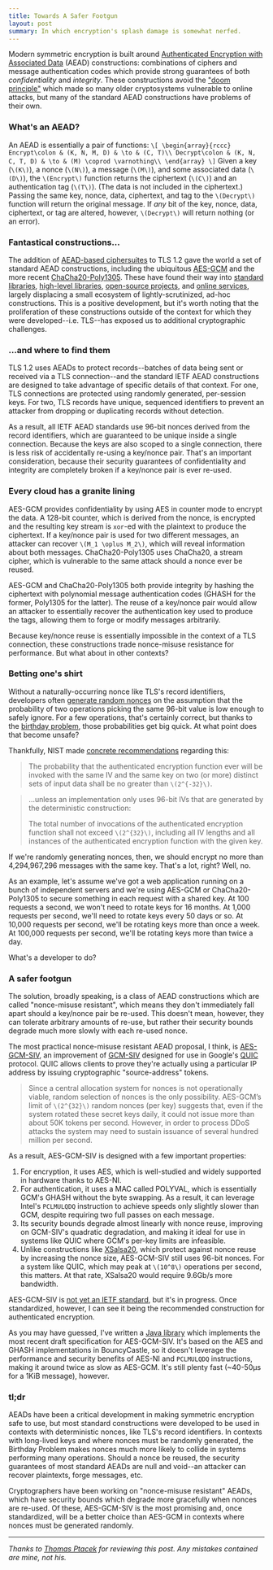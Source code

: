```yaml
---
title: Towards A Safer Footgun
layout: post
summary: In which encryption's splash damage is somewhat nerfed.
---
```


Modern symmetric encryption is built around [Authenticated Encryption with Associated
Data][AEAD-INT] (AEAD) constructions: combinations of ciphers and message authentication codes which
provide strong guarantees of both _confidentiality_ and _integrity_. These constructions avoid the
["doom principle"][DP] which made so many older cryptosystems vulnerable to online attacks, but many
of the standard AEAD constructions have problems of their own.

### What's an AEAD?

An AEAD is essentially a pair of functions:
`\[
\begin{array}{rccc}
Encrypt\colon & (K, N, M, D) & \to & (C, T)\\
Decrypt\colon & (K, N, C, T, D) & \to & (M) \coprod \varnothing\\
\end{array}
\]`
Given a key (`\(K\)`), a nonce (`\(N\)`), a message (`\(M\)`), and some associated data (`\(D\)`),
the `\(Encrypt\)` function returns the ciphertext (`\(C\)`) and an authentication tag (`\(T\)`).
(The data is not included in the ciphertext.) Passing the same key, nonce, data, ciphertext, and tag
to the `\(Decrypt\)` function will return the original message. If _any_ bit of the key, nonce,
data, ciphertext, or tag are altered, however, `\(Decrypt\)` will return nothing (or an error).

### Fantastical constructions…

The addition of [AEAD-based ciphersuites][TLS-AEAD] to TLS 1.2 gave the world a set of standard AEAD
constructions, including the ubiquitous [AES-GCM][TLS-GCM] and the more recent
[ChaCha20-Poly1305][TLS-CHACHA]. These have found their way into [standard libraries][GO-AEAD],
[high-level libraries][LIBSOD], [open-source projects][K8S], and [online services][KMS], largely
displacing a small ecosystem of lightly-scrutinized, ad-hoc constructions. This is a positive
development, but it's worth noting that the proliferation of these constructions outside of the
context for which they were developed--i.e. TLS--has exposed us to additional cryptographic
challenges.

### …and where to find them

TLS 1.2 uses AEADs to protect records--batches of data being sent or received via a TLS
connection--and the standard IETF AEAD constructions are designed to take advantage of specific
details of that context. For one, TLS connections are protected using randomly generated,
per-session keys. For two, TLS records have unique, sequenced identifiers to prevent an attacker
from dropping or duplicating records without detection.

As a result, all IETF AEAD standards use 96-bit nonces derived from the record identifiers, which
are guaranteed to be unique inside a single connection. Because the keys are also scoped to a single
connection, there is less risk of accidentally re-using a key/nonce pair. That's an important
consideration, because their security guarantees of confidentiality and integrity are completely
broken if a key/nonce pair is ever re-used.

### Every cloud has a granite lining

AES-GCM provides confidentiality by using AES in counter mode to encrypt the data. A 128-bit
counter, which is derived from the nonce, is encrypted and the resulting key stream is `xor`-ed with
the plaintext to produce the ciphertext. If a key/nonce pair is used for two different messages, an
attacker can recover `\(M_1 \oplus M_2\)`, which will reveal information about both messages.
ChaCha20-Poly1305 uses ChaCha20, a stream cipher, which is vulnerable to the same attack should a 
nonce ever be reused.

AES-GCM and ChaCha20-Poly1305 both provide integrity by hashing the ciphertext with polynomial
message authentication codes (GHASH for the former, Poly1305 for the latter). The reuse of a
key/nonce pair would allow an attacker to essentially recover the authentication key used to produce
the tags, allowing them to forge or modify messages arbitrarily.

Because key/nonce reuse is essentially impossible in the context of a TLS connection, these
constructions trade nonce-misuse resistance for performance. But what about in other contexts?
 
### Betting one's shirt 

Without a naturally-occurring nonce like TLS's record identifiers, developers often [generate random
nonces][K8S-NONCE] on the assumption that the probability of two operations picking the same 96-bit
value is low enough to safely ignore. For a few operations, that's certainly correct, but thanks to
the [birthday problem][BIRTHDAY], those probabilities get big quick. At what point does that become
unsafe?

Thankfully, NIST made [concrete recommendations][GCM-REC] regarding this:

> The probability that the authenticated encryption function ever will be invoked with the same IV 
> and the same key on two (or more) distinct sets of input data shall be no greater than 
> `\(2^{-32}\)`.

> …unless an implementation only uses 96-bit IVs that are generated by the deterministic 
> construction:
>
> The total number of invocations of the authenticated encryption function shall not exceed
> `\(2^{32}\)`, including all IV lengths and all instances of the authenticated encryption function 
> with the given key. 

If we're randomly generating nonces, then, we should encrypt no more than 4,294,967,296 messages
with the same key. That's a lot, right? Well, no.

As an example, let's assume we've got a web application running on a bunch of independent servers
and we're using AES-GCM or ChaCha20-Poly1305 to secure something in each request with a shared key.
At 100 requests a second, we won't need to rotate keys for 16 months. At 1,000 requests per second,
we'll need to rotate keys every 50 days or so. At 10,000 requests per second, we'll be rotating keys
more than once a week. At 100,000 requests per second, we'll be rotating keys more than twice a day.

What's a developer to do?

### A safer footgun

The solution, broadly speaking, is a class of AEAD constructions which are called "nonce-misuse
resistant", which means they don't immediately fall apart should a key/nonce pair be re-used. This
doesn't mean, however, they can tolerate arbitrary amounts of re-use, but rather their security
bounds degrade much more slowly with each re-used nonce.

The most practical nonce-misuse resistant AEAD proposal, I think, is [AES-GCM-SIV][AES-GCM-SIV], an
improvement of [GCM-SIV][GCM-SIV] designed for use in Google's [QUIC][QUIC] protocol. QUIC allows
clients to prove they're actually using a particular IP address by issuing cryptographic
"source-address" tokens.

> Since a central allocation system for nonces is not operationally viable, random selection of
> nonces is the only possibility. AES-GCM’s limit of `\(2^{32}\)` random nonces (per key) suggests 
> that, even if the system rotated these secret keys daily, it could not issue more than about 50K
> tokens per second. However, in order to process DDoS attacks the system may need to sustain 
> issuance of several hundred million per second.

As a result, AES-GCM-SIV is designed with a few important properties:

1. For encryption, it uses AES, which is well-studied and widely supported in hardware thanks to
   AES-NI.
2. For authentication, it uses a MAC called POLYVAL, which is essentially GCM's GHASH without the
   byte swapping. As a result, it can leverage Intel's `PCLMULQDQ` instruction to achieve speeds
   only slightly slower than GCM, despite requiring two full passes on each message.
3. Its security bounds degrade almost linearly with nonce reuse, improving on GCM-SIV's quadratic 
   degradation, and making it ideal for use in systems like QUIC where GCM's per-key limits are
   infeasible.
4. Unlike constructions like [XSalsa20][XSALSA20], which protect against nonce reuse by increasing 
   the nonce size, AES-GCM-SIV still uses 96-bit nonces. For a system like QUIC, which may peak at
   `\(10^8\)` operations per second, this matters. At that rate, XSalsa20 would require 9.6Gb/s more
   bandwidth.
   
AES-GCM-SIV is [not yet an IETF standard][AES-GCM-SIV-AEAD], but it's in progress. Once
standardized, however, I can see it being the recommended construction for authenticated encryption.

As you may have guessed, I've written a [Java library][JAVA] which implements the most recent draft
specification for AES-GCM-SIV. It's based on the AES and GHASH implementations in BouncyCastle, so
it doesn't leverage the performance and security benefits of AES-NI and `PCLMULQDQ` instructions,
making it around twice as slow as AES-GCM. It's still plenty fast (~40-50µs for a 1KiB message),
however.

### tl;dr

AEADs have been a critical development in making symmetric encryption safe to use, but most standard
constructions were developed to be used in contexts with deterministic nonces, like TLS's record
identifiers. In contexts with long-lived keys and where nonces must be randomly generated, the
Birthday Problem makes nonces much more likely to collide in systems performing many operations.
Should a nonce be reused, the security guarantees of most standard AEADs are null and void--an
attacker can recover plaintexts, forge messages, etc.

Cryptographers have been working on "nonce-misuse resistant" AEADs, which have security bounds which
degrade more gracefully when nonces are re-used. Of these, AES-GCM-SIV is the most promising and,
once standardized, will be a better choice than AES-GCM in contexts where nonces must be generated
randomly.

---

_Thanks to [Thomas Ptacek](https://twitter.com/tqbf) for reviewing this post. Any mistakes contained
are mine, not his._

[DP]: https://moxie.org/blog/the-cryptographic-doom-principle/
[AEAD-INT]: https://tools.ietf.org/html/rfc5116
[TLS-AEAD]: https://tools.ietf.org/html/rfc5246#section-6.2.3.3
[TLS-GCM]: https://tools.ietf.org/html/rfc5288
[TLS-CHACHA]: https://tools.ietf.org/html/rfc7905
[GO-AEAD]: https://golang.org/pkg/crypto/cipher/#AEAD
[LIBSOD]: https://download.libsodium.org/doc/secret-key_cryptography/ietf_chacha20-poly1305_construction.html
[K8S-NONCE]: https://github.com/kubernetes/kubernetes/blob/f89d2493f100bf7268b8778d7e077e7d5383c50b/staging/src/k8s.io/apiserver/pkg/storage/value/encrypt/aes/aes.go#L69-L71
[K8S]: https://github.com/kubernetes/kubernetes/blob/f89d2493f100bf7268b8778d7e077e7d5383c50b/staging/src/k8s.io/apiserver/pkg/storage/value/encrypt/aes/aes.go#L69-L71
[KMS]: https://d0.awsstatic.com/whitepapers/KMS-Cryptographic-Details.pdf
[GCM-REC]: http://nvlpubs.nist.gov/nistpubs/Legacy/SP/nistspecialpublication800-38d.pdf
[GCM-SIV]: https://eprint.iacr.org/2015/102.pdf
[AES-GCM-SIV]: https://eprint.iacr.org/2017/168
[AES-GCM-SIV-AEAD]: https://tools.ietf.org/html/draft-irtf-cfrg-gcmsiv-05
[BIRTHDAY]: https://en.wikipedia.org/wiki/Birthday_problem
[QUIC]: https://www.chromium.org/quic
[XSALSA20]: https://cr.yp.to/snuffle/xsalsa-20081128.pdf
[JAVA]: https://github.com/codahale/aes-gcm-siv
